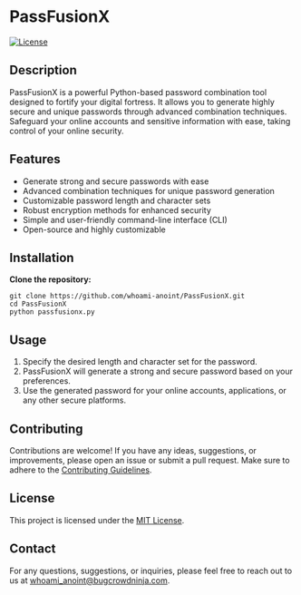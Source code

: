 # PassFusionX

[![License](https://img.shields.io/badge/License-MIT-blue.svg)](LICENSE)

## Description

PassFusionX is a powerful Python-based password combination tool designed to fortify your digital fortress. It allows you to generate highly secure and unique passwords through advanced combination techniques. Safeguard your online accounts and sensitive information with ease, taking control of your online security.

## Features

- Generate strong and secure passwords with ease
- Advanced combination techniques for unique password generation
- Customizable password length and character sets
- Robust encryption methods for enhanced security
- Simple and user-friendly command-line interface (CLI)
- Open-source and highly customizable

## Installation

<b>Clone the repository:</b>

   ```shell
   git clone https://github.com/whoami-anoint/PassFusionX.git
   cd PassFusionX
   python passfusionx.py
  ```
  
## Usage

1. Specify the desired length and character set for the password.
2. PassFusionX will generate a strong and secure password based on your preferences.
3. Use the generated password for your online accounts, applications, or any other secure platforms.

## Contributing

Contributions are welcome! If you have any ideas, suggestions, or improvements, please open an issue or submit a pull request. Make sure to adhere to the [Contributing Guidelines](CONTRIBUTING.md).

## License

This project is licensed under the [MIT License](LICENSE).


## Contact
For any questions, suggestions, or inquiries, please feel free to reach out to us at whoami_anoint@bugcrowdninja.com.
